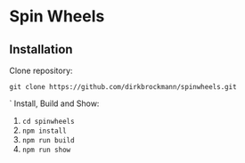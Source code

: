 # Spin Wheels

## Installation

Clone repository:

```shell
git clone https://github.com/dirkbrockmann/spinwheels.git
```
`
Install, Build and Show:

1. `cd spinwheels`
2. `npm install`
3. `npm run build`
4. `npm run show`
